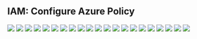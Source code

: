 ## IAM:  Configure Azure Policy

<img src="/assets/images/IAM AZ Policy 1.png">
<img src="/assets/images/IAM AZ Policy 2.png">
<img src="/assets/images/IAM AZ Policy 3.png">
<img src="/assets/images/IAM AZ Policy 4.png">
<img src="/assets/images/IAM AZ Policy 5.png">
<img src="/assets/images/IAM AZ Policy 6.png">
<img src="/assets/images/IAM AZ Policy 7.png">
<img src="/assets/images/IAM AZ Policy 8.png">
<img src="/assets/images/IAM AZ Policy 9.png">
<img src="/assets/images/IAM AZ Policy 10.png">
<img src="/assets/images/IAM AZ Policy 11.png">
<img src="/assets/images/IAM AZ Policy 12.png">
<img src="/assets/images/IAM AZ Policy 13.png">
<img src="/assets/images/IAM AZ Policy 14.png">
<img src="/assets/images/IAM AZ Policy 15.png">
<img src="/assets/images/IAM AZ Policy 16.png">
<img src="/assets/images/IAM AZ Policy 17.png">
<img src="/assets/images/IAM AZ Policy 18.png">
<img src="/assets/images/IAM AZ Policy 19.png">
<img src="/assets/images/IAM AZ Policy 20.png">
<img src="/assets/images/IAM AZ Policy 21.png">


